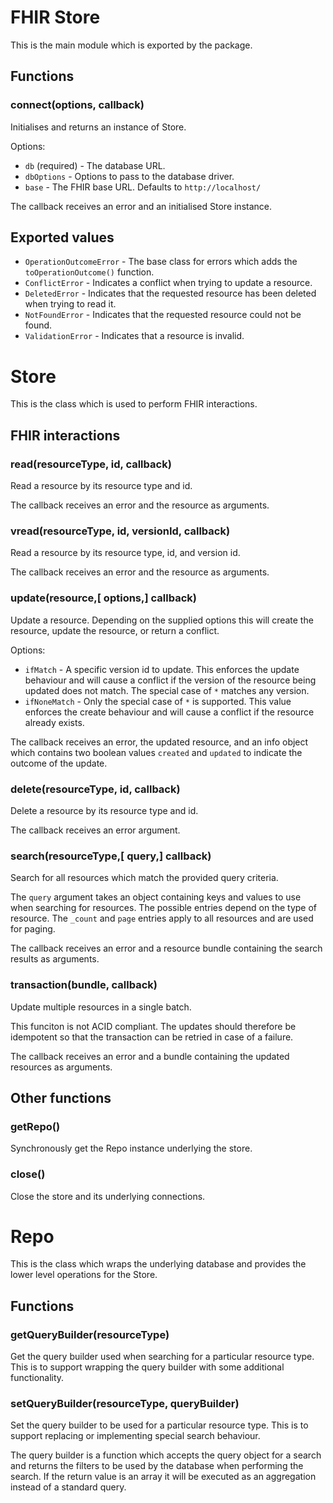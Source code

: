 # FHIR Store

This is the main module which is exported by the package.

## Functions

### connect(options, callback)

Initialises and returns an instance of Store.

Options:

 - `db` (required) - The database URL.
 - `dbOptions` - Options to pass to the database driver.
 - `base` - The FHIR base URL. Defaults to `http://localhost/`

The callback receives an error and an initialised Store instance.

## Exported values

- `OperationOutcomeError` - The base class for errors which adds the `toOperationOutcome()` function.
- `ConflictError` - Indicates a conflict when trying to update a resource.
- `DeletedError` - Indicates that the requested resource has been deleted when trying to read it.
- `NotFoundError` - Indicates that the requested resource could not be found.
- `ValidationError` - Indicates that a resource is invalid.

# Store

This is the class which is used to perform FHIR interactions.

## FHIR interactions

### read(resourceType, id, callback)

Read a resource by its resource type and id.

The callback receives an error and the resource as arguments.

### vread(resourceType, id, versionId, callback)

Read a resource by its resource type, id, and version id.

The callback receives an error and the resource as arguments.

### update(resource,[ options,] callback)

Update a resource. Depending on the supplied options this will create the resource, update the resource, or return a conflict.

Options:

- `ifMatch` - A specific version id to update. This enforces the update behaviour and will cause a conflict if the version of the resource being updated does not match. The special case of `*` matches any version.
- `ifNoneMatch` - Only the special case of `*` is supported. This value enforces the create behaviour and will cause a conflict if the resource already exists.

The callback receives an error, the updated resource, and an info object which contains two boolean values `created` and `updated` to indicate the outcome of the update.

### delete(resourceType, id, callback)

Delete a resource by its resource type and id.

The callback receives an error argument.

### search(resourceType,[ query,] callback)

Search for all resources which match the provided query criteria.

The `query` argument takes an object containing keys and values to use when searching for resources. The possible 
entries depend on the type of resource. The `_count` and `page` entries apply to all resources and are used for paging.

The callback receives an error and a resource bundle containing the search results as arguments.

### transaction(bundle, callback)

Update multiple resources in a single batch.

This funciton is not ACID compliant. The updates should therefore be idempotent so that the transaction can be retried in case of a failure.

The callback receives an error and a bundle containing the updated resources as arguments.

## Other functions

### getRepo()

Synchronously get the Repo instance underlying the store.

### close()

Close the store and its underlying connections.

# Repo

This is the class which wraps the underlying database and provides the lower level operations for the Store.

## Functions

### getQueryBuilder(resourceType)

Get the query builder used when searching for a particular resource type. This is to support wrapping the query builder with some additional functionality.

### setQueryBuilder(resourceType, queryBuilder)

Set the query builder to be used for a particular resource type. This is to support replacing or implementing special search behaviour.

The query builder is a function which accepts the query object for a search and returns the filters to be used by the database when performing the search. If the return value is an array it will be executed as an aggregation instead of a standard query.
